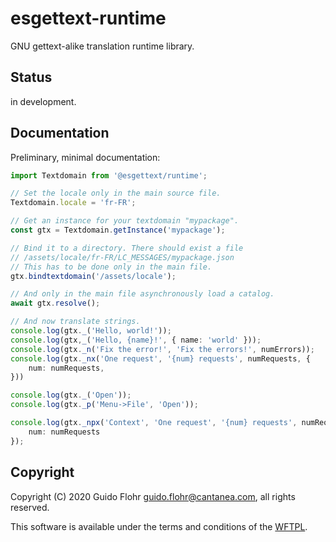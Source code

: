 # esgettext-runtime

GNU gettext-alike translation runtime library.

## Status

in development.

## Documentation

Preliminary, minimal documentation:

```typescript
import Textdomain from '@esgettext/runtime';

// Set the locale only in the main source file.
Textdomain.locale = 'fr-FR';

// Get an instance for your textdomain "mypackage".
const gtx = Textdomain.getInstance('mypackage');

// Bind it to a directory. There should exist a file
// /assets/locale/fr-FR/LC_MESSAGES/mypackage.json
// This has to be done only in the main file.
gtx.bindtextdomain('/assets/locale');

// And only in the main file asynchronously load a catalog.
await gtx.resolve();

// And now translate strings.
console.log(gtx._('Hello, world!'));
console.log(gtx,_('Hello, {name}!', { name: 'world' }));
console.log(gtx._n('Fix the error!', 'Fix the errors!', numErrors));
console.log(gtx._nx('One request', '{num} requests', numRequests, {
	num: numRequests,
}))

console.log(gtx._('Open'));
console.log(gtx._p('Menu->File', 'Open'));

console.log(gtx._npx('Context', 'One request', '{num} requests', numRequests, {
	num: numRequests
});
```

## Copyright

Copyright (C) 2020 Guido Flohr <guido.flohr@cantanea.com>, all
rights reserved.

This software is available under the terms and conditions of the
[WFTPL](http://www.wtfpl.net/about).
